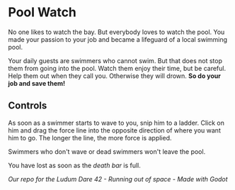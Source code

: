 # Pool Watch
No one likes to watch the bay. But everybody loves to watch the pool.
You made your passion to your job and became a lifeguard of a local swimming pool.

Your daily guests are swimmers who cannot swim. 
But that does not stop them from going into the pool. 
Watch them enjoy their time, but be careful. 
Help them out when they call you. 
Otherwise they will drown.
**So do your job and save them!**

## Controls
As soon as a swimmer starts to wave to you, snip him to a ladder.
Click on him and drag the force line into the opposite direction of where you want him to go. 
The longer the line, the more force is applied. 

Swimmers who don't wave or dead swimmers won't leave the pool. 

You have lost as soon as the *death bar* is full. 

*Our repo for the Ludum Dare 42 - Running out of space - Made with Godot*
